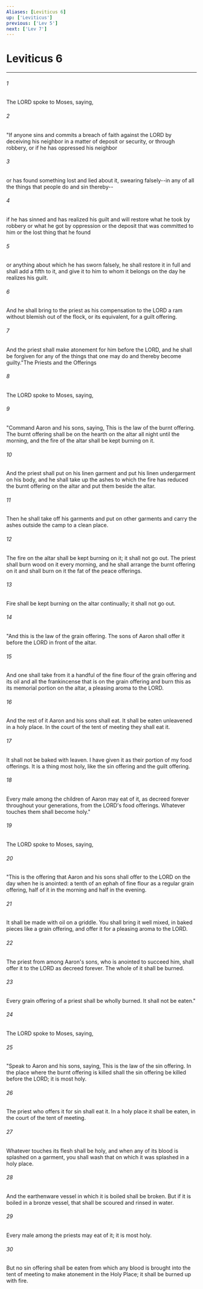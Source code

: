 ```yaml
---
Aliases: [Leviticus 6]
up: ['Leviticus']
previous: ['Lev 5']
next: ['Lev 7']
---
```

# Leviticus 6
***



###### 1 
The LORD spoke to Moses, saying, 

###### 2 
"If anyone sins and commits a breach of faith against the LORD by deceiving his neighbor in a matter of deposit or security, or through robbery, or if he has oppressed his neighbor 

###### 3 
or has found something lost and lied about it, swearing falsely--in any of all the things that people do and sin thereby-- 

###### 4 
if he has sinned and has realized his guilt and will restore what he took by robbery or what he got by oppression or the deposit that was committed to him or the lost thing that he found 

###### 5 
or anything about which he has sworn falsely, he shall restore it in full and shall add a fifth to it, and give it to him to whom it belongs on the day he realizes his guilt. 

###### 6 
And he shall bring to the priest as his compensation to the LORD a ram without blemish out of the flock, or its equivalent, for a guilt offering. 

###### 7 
And the priest shall make atonement for him before the LORD, and he shall be forgiven for any of the things that one may do and thereby become guilty."The Priests and the Offerings 

###### 8 
The LORD spoke to Moses, saying, 

###### 9 
"Command Aaron and his sons, saying, This is the law of the burnt offering. The burnt offering shall be on the hearth on the altar all night until the morning, and the fire of the altar shall be kept burning on it. 

###### 10 
And the priest shall put on his linen garment and put his linen undergarment on his body, and he shall take up the ashes to which the fire has reduced the burnt offering on the altar and put them beside the altar. 

###### 11 
Then he shall take off his garments and put on other garments and carry the ashes outside the camp to a clean place. 

###### 12 
The fire on the altar shall be kept burning on it; it shall not go out. The priest shall burn wood on it every morning, and he shall arrange the burnt offering on it and shall burn on it the fat of the peace offerings. 

###### 13 
Fire shall be kept burning on the altar continually; it shall not go out. 

###### 14 
"And this is the law of the grain offering. The sons of Aaron shall offer it before the LORD in front of the altar. 

###### 15 
And one shall take from it a handful of the fine flour of the grain offering and its oil and all the frankincense that is on the grain offering and burn this as its memorial portion on the altar, a pleasing aroma to the LORD. 

###### 16 
And the rest of it Aaron and his sons shall eat. It shall be eaten unleavened in a holy place. In the court of the tent of meeting they shall eat it. 

###### 17 
It shall not be baked with leaven. I have given it as their portion of my food offerings. It is a thing most holy, like the sin offering and the guilt offering. 

###### 18 
Every male among the children of Aaron may eat of it, as decreed forever throughout your generations, from the LORD's food offerings. Whatever touches them shall become holy." 

###### 19 
The LORD spoke to Moses, saying, 

###### 20 
"This is the offering that Aaron and his sons shall offer to the LORD on the day when he is anointed: a tenth of an ephah of fine flour as a regular grain offering, half of it in the morning and half in the evening. 

###### 21 
It shall be made with oil on a griddle. You shall bring it well mixed, in baked pieces like a grain offering, and offer it for a pleasing aroma to the LORD. 

###### 22 
The priest from among Aaron's sons, who is anointed to succeed him, shall offer it to the LORD as decreed forever. The whole of it shall be burned. 

###### 23 
Every grain offering of a priest shall be wholly burned. It shall not be eaten." 

###### 24 
The LORD spoke to Moses, saying, 

###### 25 
"Speak to Aaron and his sons, saying, This is the law of the sin offering. In the place where the burnt offering is killed shall the sin offering be killed before the LORD; it is most holy. 

###### 26 
The priest who offers it for sin shall eat it. In a holy place it shall be eaten, in the court of the tent of meeting. 

###### 27 
Whatever touches its flesh shall be holy, and when any of its blood is splashed on a garment, you shall wash that on which it was splashed in a holy place. 

###### 28 
And the earthenware vessel in which it is boiled shall be broken. But if it is boiled in a bronze vessel, that shall be scoured and rinsed in water. 

###### 29 
Every male among the priests may eat of it; it is most holy. 

###### 30 
But no sin offering shall be eaten from which any blood is brought into the tent of meeting to make atonement in the Holy Place; it shall be burned up with fire.
